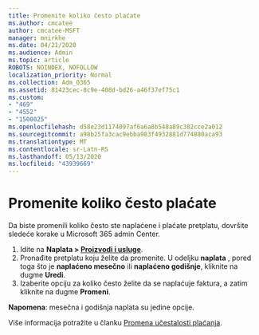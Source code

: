 ```yaml
---
title: Promenite koliko često plaćate
ms.author: cmcatee
author: cmcatee-MSFT
manager: mnirkhe
ms.date: 04/21/2020
ms.audience: Admin
ms.topic: article
ROBOTS: NOINDEX, NOFOLLOW
localization_priority: Normal
ms.collection: Adm_O365
ms.assetid: 81423cec-8c9e-408d-bd26-a46f37ef75c1
ms.custom:
- "469"
- "4552"
- "1500025"
ms.openlocfilehash: d58e23d1174097af6a6a8b548a89c382cce2a012
ms.sourcegitcommit: a98b25fa3cac9ebba983f4932881d774880aca93
ms.translationtype: MT
ms.contentlocale: sr-Latn-RS
ms.lasthandoff: 05/13/2020
ms.locfileid: "43939669"
---
```

# <a name="change-how-often-you-pay"></a>Promenite koliko često plaćate

Da biste promenili koliko često ste naplaćene i plaćate pretplatu, dovršite sledeće korake u Microsoft 365 admin Center. 
1. Idite na **Naplata > [Proizvodi i usluge](https://go.microsoft.com/fwlink/p/?linkid=842054)**.
2. Pronađite pretplatu koju želite da promenite. U odeljku **naplata** , pored toga što je **naplaćeno mesečno** ili **naplaćeno godišnje**, kliknite na dugme **Uredi**. 
3. Izaberite opciju za koliko često želite da se naplaćuje faktura, a zatim kliknite na dugme **Promeni**.

**Napomena**: mesečna i godišnja naplata su jedine opcije.

Više informacija potražite u članku [Promena učestalosti plaćanja](https://docs.microsoft.com/microsoft-365/commerce/billing-and-payments/change-payment-frequency?view=o365-worldwide).
